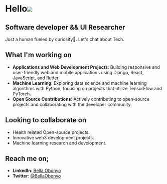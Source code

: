 Hello![](https://user-images.githubusercontent.com/18350557/176309783-0785949b-9127-417c-8b55-ab5a4333674e.gif)
============================================================================================================================================

Software developer && UI Researcher
---------------------------------------

Just a human fueled by curiosity🤗. Let's chat about Tech.

 ##  What I'm working on
- **Applications and Web Development Projects**: Building responsive and user-friendly web and mobile applications using Django, React, JavaScript, and flutter.
- **Machine Learning**: Exploring data science and machine learning algorithms with Python, focusing on projects that utilize TensorFlow and PyTorch.
- **Open Source Contributions**: Actively contributing to open-source projects and collaborating with the developer community.

## Looking to collaborate on
- Health related Open-source projects.
- Innovative web3 development projects.
- Machine learning research and development.

## Reach me on;
- **LinkedIn**: [Bella Obonyo](https://www.linkedin.com/in/bellaobonyo)
- **Twitter**: [@BellaObonyo](https://twitter.com/BellaObonyo)



  


<!---
BellaObonyo/BellaObonyo is a ✨ special ✨ repository because its `README.md` (this file) appears on your GitHub profile.
You can click the Preview link to take a look at your changes.
--->
